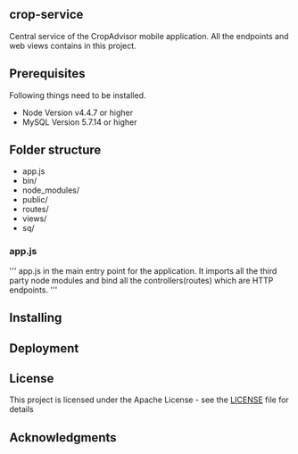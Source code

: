 ## crop-service
Central service of the CropAdvisor mobile application. All the endpoints and web views contains in this project.

## Prerequisites

Following things need to be installed.
 * Node Version v4.4.7 or higher
 * MySQL Version 5.7.14 or higher

## Folder structure
* app.js
* bin/
* node_modules/
* public/
* routes/
* views/
* sq/

### app.js
'''
    app.js in the main entry point for the application. It imports all the third party node modules and bind all the controllers(routes) which are HTTP endpoints. 
'''
## Installing



## Deployment


## License

This project is licensed under the Apache License - see the [LICENSE](LICENSE.md) file for details

## Acknowledgments


 
 
 
 
